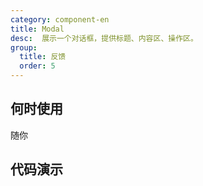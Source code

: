 ```yaml
---
category: component-en
title: Modal
desc:  展示一个对话框，提供标题、内容区、操作区。
group:
  title: 反馈
  order: 5
---
```


## 何时使用

随你

## 代码演示

<example src="./examples/basic.md" title="基础用法" />
